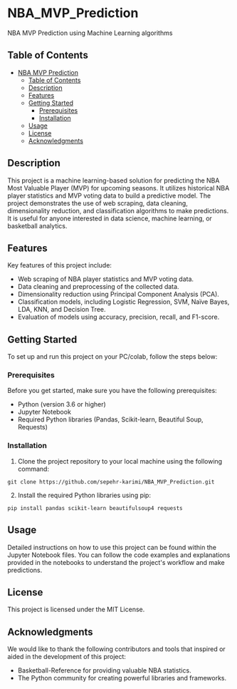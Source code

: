 # NBA_MVP_Prediction
NBA MVP Prediction using Machine Learning algorithms

## Table of Contents

- [NBA MVP Prediction](#project-title)
  - [Table of Contents](#table-of-contents)
  - [Description](#description)
  - [Features](#features)
  - [Getting Started](#getting-started)
    - [Prerequisites](#prerequisites)
    - [Installation](#installation)
  - [Usage](#usage)
  - [License](#license)
  - [Acknowledgments](#acknowledgments)

## Description

This project is a machine learning-based solution for predicting the NBA Most Valuable Player (MVP) for upcoming seasons. It utilizes historical NBA player statistics and MVP voting data to build a predictive model. The project demonstrates the use of web scraping, data cleaning, dimensionality reduction, and classification algorithms to make predictions. It is useful for anyone interested in data science, machine learning, or basketball analytics.

## Features

Key features of this project include:

- Web scraping of NBA player statistics and MVP voting data.
- Data cleaning and preprocessing of the collected data.
- Dimensionality reduction using Principal Component Analysis (PCA).
- Classification models, including Logistic Regression, SVM, Naïve Bayes, LDA, KNN, and Decision Tree.
- Evaluation of models using accuracy, precision, recall, and F1-score.


## Getting Started

To set up and run this project on your PC/colab, follow the steps below:


### Prerequisites

Before you get started, make sure you have the following prerequisites:

- Python (version 3.6 or higher)
- Jupyter Notebook
- Required Python libraries (Pandas, Scikit-learn, Beautiful Soup, Requests)

### Installation

1. Clone the project repository to your local machine using the following command:

```console
git clone https://github.com/sepehr-karimi/NBA_MVP_Prediction.git

```

2. Install the required Python libraries using pip:

```console
pip install pandas scikit-learn beautifulsoup4 requests

```

## Usage

Detailed instructions on how to use this project can be found within the Jupyter Notebook files. You can follow the code examples and explanations provided in the notebooks to understand the project's workflow and make predictions.

## License

This project is licensed under the MIT License. 

## Acknowledgments

We would like to thank the following contributors and tools that inspired or aided in the development of this project:

- Basketball-Reference for providing valuable NBA statistics.
- The Python community for creating powerful libraries and frameworks.

